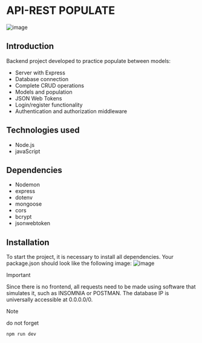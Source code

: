 
# API-REST POPULATE
![image](https://github.com/Quinteroo/api-rest-populate/assets/146204443/5d82d2b9-c33c-4ab4-ab31-f55d6b43a796)



## Introduction
Backend project developed to practice populate between models:
- Server with Express
- Database connection
- Complete CRUD operations
- Models and population
- JSON Web Tokens
- Login/register functionality
- Authentication and authorization middleware

## Technologies used
- Node.js
- javaScript

## Dependencies
- Nodemon
- express
- dotenv
- mongoose
- cors  
- bcrypt
- jsonwebtoken
  

## Installation
To start the project, it is necessary to install all dependencies. Your package.json should look like the following image:
![image](https://github.com/Quinteroo/api-rest-populate/assets/146204443/0590f4fe-4a6b-40e4-8496-aabd148f0a4d)




>[!IMPORTANT]
> Since there is no frontend, all requests need to be made using software that simulates it, such as INSOMNIA or POSTMAN.
> The database IP is universally accessible at 0.0.0.0/0.

>[!NOTE]
> do not forget
>```js
>npm run dev
>```

